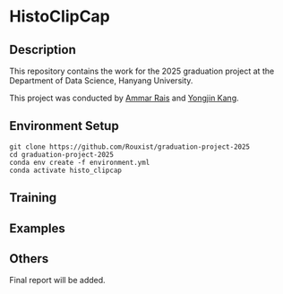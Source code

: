 # HistoClipCap

## Description

This repository contains the work for the 2025 graduation project at the Department of Data Science, Hanyang University.

This project was conducted by [Ammar Rais](https://www.linkedin.com/in/ammar-rais/) and [Yongjin Kang](https://www.linkedin.com/in/yongjin-kang/).

## Environment Setup

```
git clone https://github.com/Rouxist/graduation-project-2025
cd graduation-project-2025
conda env create -f environment.yml
conda activate histo_clipcap
```

## Training

## Examples

## Others

Final report will be added.
